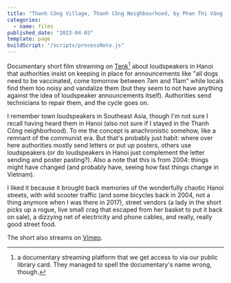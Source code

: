 ```yaml
---
title: "Thanh Công Village, Thanh Công Neighbourhood, by Phan Thị Vàng Anh"
categories:
  - name: films
published_date: "2023-04-03"
template: page
buildScript: "/scripts/processNote.js"
---
```


Documentary short film streaming on [Tenk](https://www.on-tenk.com/fr/documentaires/les-films-de-cin-ma-du-r-el/dans-le-quartier-de-tanh-congh-il-y-a-le-village-de-tanh-congh)[^1] about loudspeakers in Hanoi that authorities insist on keeping in place for announcements like "all dogs need to be vaccinated, come tomorrow between 7am and 11am" while locals find them too noisy and vandalize them (but they seem to not have anything against the idea of loudspeaker announcements itself). Authorities send technicians to repair them, and the cycle goes on.

I remember town loudspeakers in Southeast Asia, though I'm not sure I recall having heard them in Hanoi (also not sure if I stayed in the Thanh Công neighborhood). To me the concept is anachronistic somehow, like a remnant of the communist era. But that's probably just habit: where over here authorities mostly send letters or put up posters, others use loudspeakers (or do loudspeakers in Hanoi just complement the letter sending and poster pasting?). Also a note that this is from 2004: things might have changed (and probably have, seeing how fast things change in Vietnam).

I liked it because it brought back memories of the wonderfully chaotic Hanoi streets, with wild scooter traffic (and some bicycles back in 2004, not a thing anymore when I was there in 2017), street vendors (a lady in the short picks up a rogue, live small crag that escaped from her basket to put it back on sale), a dizzying net of electricity and phone cables, and really, really good street food.

The short also streams on [Vimeo](https://vimeo.com/191509575).

[^1]: a documentary streaming platform that we get access to via our public library card. They managed to spell the documentary's name wrong, though.
